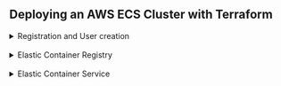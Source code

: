 ## Deploying an AWS ECS Cluster with Terraform

<details>
<br/>
<summary>Registration and User creation</summary>

![](screenshots/registered.png)
![](screenshots/user.png)


Also AWS CLI installed

![](screenshots/aws_version.png)

</details>
<br/>
<details>
<br/>
<summary>Elastic Container Registry</summary>

#### AWS and docker provider configuration with credentials 

![](screenshots/provider.png)
> aws_caller_identity and aws_ecr_authorization_token are data sources that automatically
exports credentials for an ECR

<br/>

Defined variable of repositories as list and used the `for_each` meta-argument and `toset` function
to declare multiple similar resources

![](screenshots/vars.png)

![](screenshots/ecr.png)

>After repos had been created, removed repo state from terraform, so it'd not be destroyed
when switching it to a data source

#### Created repositories: 

![](screenshots/repos.png)

<br/> 
  
#### While building images, faced issue below and couldn't fix it.

![](screenshots/issue.png)
`docker_registry_image` strips the file permissions during handling of the context archive

https://github.com/kreuzwerker/terraform-provider-docker/issues/293

<br/>
  
Thus i resorted to traditional method: built images using docker-compose,
tagged and push with docker cli commands

![](screenshots/tags.png)
![](screenshots/aws_nginx.png)
![](screenshots/aws_node.png)
![](screenshots/aws_mongo.png)

</details>
<br/>
<details>
<br/>
<summary>Elastic Container Service</summary>

</details>
